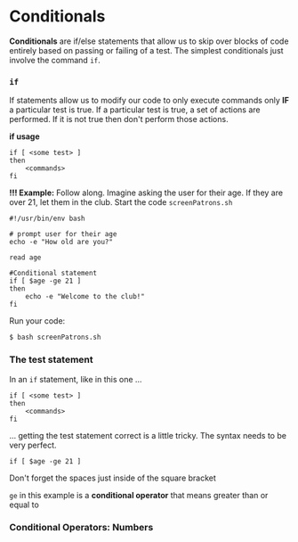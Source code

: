 # Conditionals 

**Conditionals** are if/else statements that allow us to skip over blocks of code entirely based on passing or failing of a test. The simplest conditionals just involve the command `if`.

### `if`

If statements allow us to modify our code to only execute commands only **IF** a particular test is true. If a particular test is true, a set of actions are performed. If it is not true then don't perform those actions.

**if usage**

```
if [ <some test> ]
then
    <commands>
fi
```

**!!! Example:** Follow along. Imagine asking the user for their age. If they are over 21, let them in the club. Start the code `screenPatrons.sh`

```
#!/usr/bin/env bash
 
# prompt user for their age
echo -e "How old are you?"
 
read age
 
#Conditional statement
if [ $age -ge 21 ]
then
    echo -e "Welcome to the club!"
fi
```

Run your code: 

```
$ bash screenPatrons.sh
```

### The test statement

In an `if` statement, like in this one …

```
if [ <some test> ]
then
    <commands>
fi
```

… getting the test statement correct is a little tricky. The syntax needs to be very perfect.

```
if [ $age -ge 21 ]
```

Don't forget the spaces just inside of the square bracket

`ge` in this example is a **conditional operator** that means greater than or equal to

### Conditional Operators: Numbers


